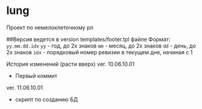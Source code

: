 # lung
Проект по немелоклеточному рл


##Версия ведется в version templates/footer.tpl файле
Формат: `yy.mm.dd.idx`
`yy`  - год, до 2х знаков
`mm`  - месяц, до 2х знаков
`dd`  - день, до 2х знаков
`idx` - порядковый номер ревизии в текущем дне, начиная с 1

История изменений (расти вверх)
ver. 10.06.10.01
+ Первый коммит

ver. 11.06.10.01
+ скрипт по созданию БД
